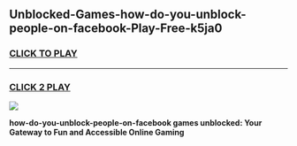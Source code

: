 
## Unblocked-Games-how-do-you-unblock-people-on-facebook-Play-Free-k5ja0
<h3>
<a href="https://premium76.site?title=how-do-you-unblock-people-on-facebook&ref=23A">CLICK TO PLAY</a></h3>
<hr>

<h3>
<a href="https://premium76.site?title=how-do-you-unblock-people-on-facebook&ref=23A">CLICK 2 PLAY</a>
  
</h3>

<a href="https://premium76.site?title=how-do-you-unblock-people-on-facebook&ref=23A"><img src="https://clearcache.store/games.png"></a>


**how-do-you-unblock-people-on-facebook games unblocked: Your Gateway to Fun and Accessible Online Gaming**
